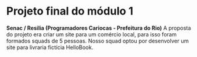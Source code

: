 # Projeto final do módulo 1
<strong>Senac / Resilia (Programadores Cariocas - Prefeitura do Rio)</strong>
A proposta do projeto era criar um site para um comércio local, para isso foram formados squads de 5 pessoas. Nosso squad optou por desenvolver um site para livraria fictícia HelloBook.
